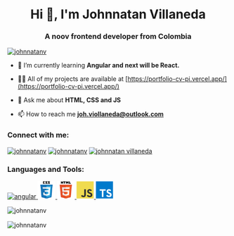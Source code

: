 <h1 align="center">Hi 👋, I'm Johnnatan Villaneda</h1>
<h3 align="center">A noov frontend developer from Colombia</h3>

<p align="left"> <a href="https://github.com/ryo-ma/github-profile-trophy"><img src="https://github-profile-trophy.vercel.app/?username=johnnatanv" alt="johnnatanv" /></a> </p>

- 🌱 I’m currently learning **Angular and next will be React.**

- 👨‍💻 All of my projects are available at [https://portfolio-cv-pi.vercel.app/](https://portfolio-cv-pi.vercel.app/)

- 💬 Ask me about **HTML, CSS and JS**

- 📫 How to reach me **joh.viollaneda@outlook.com**

<h3 align="left">Connect with me:</h3>
<p align="left">
<a href="https://codepen.io/johnnatanv" target="blank"><img align="center" src="https://raw.githubusercontent.com/rahuldkjain/github-profile-readme-generator/master/src/images/icons/Social/codepen.svg" alt="johnnatanv" height="30" width="40" /></a>
<a href="https://twitter.com/johnnatanv" target="blank"><img align="center" src="https://raw.githubusercontent.com/rahuldkjain/github-profile-readme-generator/master/src/images/icons/Social/twitter.svg" alt="johnnatanv" height="30" width="40" /></a>
<a href="https://linkedin.com/in/johnnatan villaneda" target="blank"><img align="center" src="https://raw.githubusercontent.com/rahuldkjain/github-profile-readme-generator/master/src/images/icons/Social/linked-in-alt.svg" alt="johnnatan villaneda" height="30" width="40" /></a>
</p>

<h3 align="left">Languages and Tools:</h3>
<p align="left"> <a href="https://angular.io" target="_blank" rel="noreferrer"> <img src="https://angular.io/assets/images/logos/angular/angular.svg" alt="angular" width="40" height="40"/> </a> <a href="https://www.w3schools.com/css/" target="_blank" rel="noreferrer"> <img src="https://raw.githubusercontent.com/devicons/devicon/master/icons/css3/css3-original-wordmark.svg" alt="css3" width="40" height="40"/> </a> <a href="https://www.w3.org/html/" target="_blank" rel="noreferrer"> <img src="https://raw.githubusercontent.com/devicons/devicon/master/icons/html5/html5-original-wordmark.svg" alt="html5" width="40" height="40"/> </a> <a href="https://developer.mozilla.org/en-US/docs/Web/JavaScript" target="_blank" rel="noreferrer"> <img src="https://raw.githubusercontent.com/devicons/devicon/master/icons/javascript/javascript-original.svg" alt="javascript" width="40" height="40"/> </a> <a href="https://www.typescriptlang.org/" target="_blank" rel="noreferrer"> <img src="https://raw.githubusercontent.com/devicons/devicon/master/icons/typescript/typescript-original.svg" alt="typescript" width="40" height="40"/> </a> </p>

<p><img align="center" src="https://github-readme-stats.vercel.app/api/top-langs?username=johnnatanv&show_icons=true&theme=cobalt&locale=en&layout=compact" alt="johnnatanv" /></p>

<p><img align="center" src="https://github-readme-streak-stats.herokuapp.com/?user=johnnatanv&" alt="johnnatanv" /></p>

